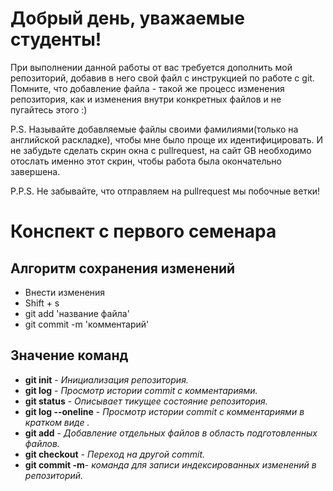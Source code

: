 # Добрый день, уважаемые студенты! 
  При выполнении данной работы от вас требуется дополнить мой репозиторий, добавив в него свой файл с инструкцией по работе с git. Помните, что добавление файла - такой же процесс изменения репозитория, как и изменения внутри конкретных файлов и не пугайтесь этого :)

  P.S. Называйте добавляемые файлы своими фамилиями(только на английской раскладке), чтобы мне было проще их идентифицировать. И не забудьте сделать скрин окна с pullrequest, на сайт GB необходимо отослать именно этот скрин, чтобы работа была окончательно завершена.

  P.P.S. Не забывайте, что отправляем на pullrequest мы побочные ветки!

# Конспект с первого семенара
## Алгоритм сохранения изменений
* Внести изменения
* Shift + s
* git add 'название файла'
* git commit -m 'комментарий'
## Значение команд
* **git init** - *Инициализация репозитория.*
* **git log** - *Просмотр истории commit с комментариями.*
* **git status** - *Описывает тикущее состояние репозитория.*
* **git log --oneline** - *Просмотр истории commit с комментариями в кратком виде .*
* **git add** -  *Добавление отдельных файлов в область подготовленных файлов.*
* **git checkout** - *Переход на другой commit.*
* **git commit -m**- *команда для записи индексированных изменений в репозиторий.*

  